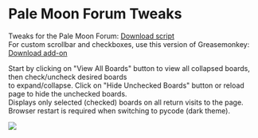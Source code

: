 # Pale Moon Forum Tweaks
Tweaks for the Pale Moon Forum: <a href="https://raw.githubusercontent.com/srazzano/Pale_Moon_Forum/master/Pale_Moon_Forum.user.js">Download script</a><br>For custom scrollbar and checkboxes, use this version of Greasemonkey: <a href="https://raw.githubusercontent.com/srazzano/Greasemonkey/master/greasemonkey-PM1.0.2.xpi">Download add-on</a>

Start by clicking on "View All Boards" button to view all collapsed boards, then check/uncheck desired boards<br>to expand/collapse. Click on "Hide Unchecked Boards" button or reload page to hide the unchecked boards.<br>Displays only selected (checked) boards on all return visits to the page. Browser restart is required when switching to pycode (dark theme).

<img src="https://github.com/srazzano/Images/blob/master/pmforum2.png"/>
